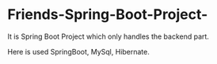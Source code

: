 # Friends-Spring-Boot-Project-
It is Spring Boot Project which only handles the backend part.

Here is used SpringBoot, MySql, Hibernate.
